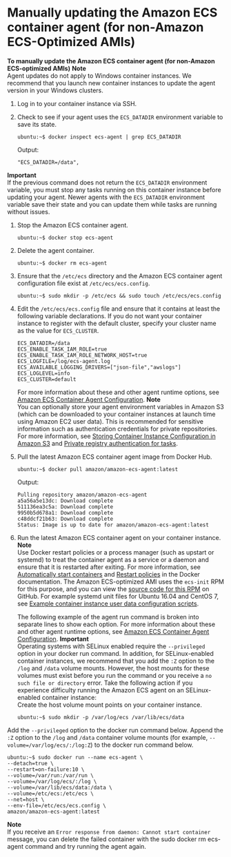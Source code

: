 # Manually updating the Amazon ECS container agent \(for non\-Amazon ECS\-Optimized AMIs\)<a name="manually_update_agent"></a>

**To manually update the Amazon ECS container agent \(for non\-Amazon ECS\-optimized AMIs\)**
**Note**  
Agent updates do not apply to Windows container instances\. We recommend that you launch new container instances to update the agent version in your Windows clusters\.

1. Log in to your container instance via SSH\.

1. Check to see if your agent uses the `ECS_DATADIR` environment variable to save its state\.

   ```
   ubuntu:~$ docker inspect ecs-agent | grep ECS_DATADIR
   ```

   Output:

   ```
   "ECS_DATADIR=/data",
   ```
**Important**  
If the previous command does not return the `ECS_DATADIR` environment variable, you must stop any tasks running on this container instance before updating your agent\. Newer agents with the `ECS_DATADIR` environment variable save their state and you can update them while tasks are running without issues\.

1. Stop the Amazon ECS container agent\.

   ```
   ubuntu:~$ docker stop ecs-agent
   ```

1. Delete the agent container\.

   ```
   ubuntu:~$ docker rm ecs-agent
   ```

1. Ensure that the `/etc/ecs` directory and the Amazon ECS container agent configuration file exist at `/etc/ecs/ecs.config`\.

   ```
   ubuntu:~$ sudo mkdir -p /etc/ecs && sudo touch /etc/ecs/ecs.config
   ```

1. Edit the `/etc/ecs/ecs.config` file and ensure that it contains at least the following variable declarations\. If you do not want your container instance to register with the default cluster, specify your cluster name as the value for `ECS_CLUSTER`\.

   ```
   ECS_DATADIR=/data
   ECS_ENABLE_TASK_IAM_ROLE=true
   ECS_ENABLE_TASK_IAM_ROLE_NETWORK_HOST=true
   ECS_LOGFILE=/log/ecs-agent.log
   ECS_AVAILABLE_LOGGING_DRIVERS=["json-file","awslogs"]
   ECS_LOGLEVEL=info
   ECS_CLUSTER=default
   ```

   For more information about these and other agent runtime options, see [Amazon ECS Container Agent Configuration](ecs-agent-config.md)\.
**Note**  
You can optionally store your agent environment variables in Amazon S3 \(which can be downloaded to your container instances at launch time using Amazon EC2 user data\)\. This is recommended for sensitive information such as authentication credentials for private repositories\. For more information, see [Storing Container Instance Configuration in Amazon S3](ecs-agent-config.md#ecs-config-s3) and [Private registry authentication for tasks](private-auth.md)\.

1. Pull the latest Amazon ECS container agent image from Docker Hub\.

   ```
   ubuntu:~$ docker pull amazon/amazon-ecs-agent:latest
   ```

   Output:

   ```
   Pulling repository amazon/amazon-ecs-agent
   a5a56a5e13dc: Download complete
   511136ea3c5a: Download complete
   9950b5d678a1: Download complete
   c48ddcf21b63: Download complete
   Status: Image is up to date for amazon/amazon-ecs-agent:latest
   ```

1. Run the latest Amazon ECS container agent on your container instance\.
**Note**  
Use Docker restart policies or a process manager \(such as upstart or systemd\) to treat the container agent as a service or a daemon and ensure that it is restarted after exiting\. For more information, see [Automatically start containers](https://docs.docker.com/engine/admin/host_integration/) and [Restart policies](https://docs.docker.com/engine/reference/run/#restart-policies-restart) in the Docker documentation\. The Amazon ECS\-optimized AMI uses the `ecs-init` RPM for this purpose, and you can view the [source code for this RPM](https://github.com/aws/amazon-ecs-init) on GitHub\. For example systemd unit files for Ubuntu 16\.04 and CentOS 7, see [Example container instance user data configuration scripts](example_user_data_scripts.md)\.

   The following example of the agent run command is broken into separate lines to show each option\. For more information about these and other agent runtime options, see [Amazon ECS Container Agent Configuration](ecs-agent-config.md)\.
**Important**  
Operating systems with SELinux enabled require the `--privileged` option in your docker run command\. In addition, for SELinux\-enabled container instances, we recommend that you add the `:Z` option to the `/log` and `/data` volume mounts\. However, the host mounts for these volumes must exist before you run the command or you receive a `no such file or directory` error\. Take the following action if you experience difficulty running the Amazon ECS agent on an SELinux\-enabled container instance:  
Create the host volume mount points on your container instance\.  

     ```
     ubuntu:~$ sudo mkdir -p /var/log/ecs /var/lib/ecs/data
     ```
Add the `--privileged` option to the docker run command below\.
Append the `:Z` option to the `/log` and `/data` container volume mounts \(for example, `--volume=/var/log/ecs/:/log:Z`\) to the docker run command below\.

   ```
   ubuntu:~$ sudo docker run --name ecs-agent \
   --detach=true \
   --restart=on-failure:10 \
   --volume=/var/run:/var/run \
   --volume=/var/log/ecs/:/log \
   --volume=/var/lib/ecs/data:/data \
   --volume=/etc/ecs:/etc/ecs \
   --net=host \
   --env-file=/etc/ecs/ecs.config \
   amazon/amazon-ecs-agent:latest
   ```
**Note**  
If you receive an `Error response from daemon: Cannot start container` message, you can delete the failed container with the sudo docker rm ecs\-agent command and try running the agent again\. 